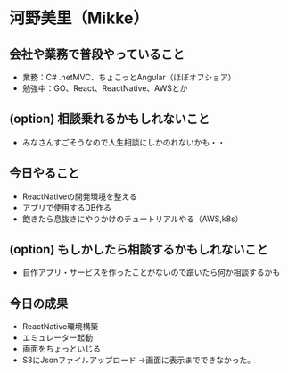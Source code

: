 # 河野美里（Mikke）

## 会社や業務で普段やっていること
- 業務：C# .netMVC、ちょこっとAngular（ほぼオフショア）
- 勉強中：GO、React、ReactNative、AWSとか

## (option) 相談乗れるかもしれないこと
- みなさんすごそうなので人生相談にしかのれないかも・・

## 今日やること
- ReactNativeの開発環境を整える
- アプリで使用するDB作る
- 飽きたら息抜きにやりかけのチュートリアルやる（AWS,k8s）

## (option) もしかしたら相談するかもしれないこと
- 自作アプリ・サービスを作ったことがないので躓いたら何か相談するかも

## 今日の成果
- ReactNative環境構築
- エミュレーター起動
- 画面をちょっといじる
- S3にJsonファイルアップロード
→画面に表示までできなかった。 
